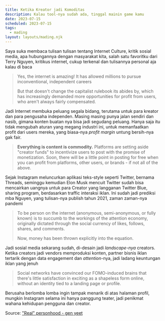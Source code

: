 ```yaml
---
title: Ketika Kreator jadi Komoditas
description: Kalau tool-nya sudah ada, tinggal mainin game kamu
date: 2023-07-15
scheduled: 2023-07-15
tags:
  - mading
layout: layouts/mading.njk
---
```


Saya suka membaca tulisan tulisan tentang Internet Culture, kritik sosial media, apa hubungannya dengan masyarakat kita, salah satu favoritku dari Terry Nguyen, kritikus internet, cukup terkenal dan tulisannya personal aja kalau di baca

> Yes, the internet is amazing! It has allowed millions to pursue inconventional, independent careers
>
> But that doesn't change the capitalist rulebook its abides by, which has increasingly demanded more opportunities for profit from users, who aren't always fairly compensated.

Jadi Internet membuka peluang segala bidang, terutama untuk para kreator dan para pengusaha independen. Masing masing punya jalan sendiri dan nasib, gimana konten buatan nya bisa jadi segudang peluang. Hanya saja itu tidak mengubah aturan yang megang industri ini, untuk memanfaatkan profit dari users mereka, yang biasa-nya *profit margin* untung bersih-nya gak fair.

> **Everything is content is commodity.** Platforms are setting aside "creator funds" to incentivize users to post with the promise of monetization. Soon, there will be a little point in posting for free when you can profit from platforms, other users, or brands - if not all of the above.

Sejak Instagram meluncurkan aplikasi teks-style seperti Twitter, bernama Threads, seminggu kemudian Elon Musk mencuit Twitter sudah bisa mencairkan uangnya untuk para Creator yang langganan Twitter Blue, sharing program, berdasarkan traffic interaksi iklan. Ini sudah jadi prediksi mba Nguyen, yang tulisan-nya publish tahun 2021, zaman zaman-nya pandemi

> To be person on the internet (anonymous, semi-anonymous, or fully known) is to succumb to the workings of the attention economy, originally dictated through the social currency of likes, follows, shares, and comments. 
>
> Now, money has been thrown explicitly into the equation.

Jadi sosial media sekarang sudah, di-desain jadi *landscape-nya* creators. Ketika creators jadi vendors memproduksi konten, partner bisnis iklan tertarik dengan data engagement dan *attention*-nya, jadi ladang keuntungan iklan yang jenuh

> Social networks have convinced our FOMO-induced brains that there's little satisfaction in exciting as a shapeless form online, without an identity tied to a landing page or profile.

Berusaha berlomba lomba ingin tampak menarik di atas halaman profil, mungkin Instagram selama ini hanya panggung teater, jadi penikmat wahana kehidupan pengguna dan creator.

Source: ["Real" personhood - gen yeet](https://genyeet.substack.com/p/against-being-a-real-person-online)